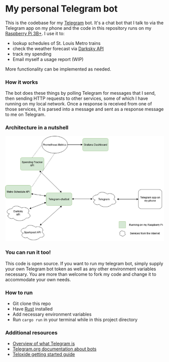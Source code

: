 # My personal Telegram bot
This is the codebase for my [Telegram](https://telegram.org/) bot. It's a chat bot that I talk to via the Telegram app on my phone and the code in this repository runs on my [Raspberry Pi 3B+](https://www.raspberrypi.org/products/raspberry-pi-3-model-b-plus/).
I use it to:
* lookup schedules of St. Louis Metro trains
* check the weather forecast via [Darksky API](https://darksky.net/poweredby/)
* track my spending
* Email myself a usage report (WIP)

More functionality can be implemented as needed.

### How it works
The bot does these things by polling Telegram for messages that I send, then sending HTTP requests to other services, some of which I have running on my local network.
Once a response is received from one of those services, it is parsed into a message and sent as a response message to me on Telegram.

### Architecture in a nutshell
![chatbot diagram](media/diagram.png?raw)

### You can run it too!
This code is open source. If you want to run my telegram bot, simply supply your own Telegram bot token as well as any other environment variables necessary.
You are more than welcome to fork my code and change it to accommodate your own needs.

### How to run
* Git clone this repo
* Have [Rust](https://www.rust-lang.org/) installed
* Add necessary environment variables
* Run `cargo run` in your terminal while in this project directory

### Additional resources
* [Overview of what Telegram is](https://telegram.org/faq)
* [Telegram.org documentation about bots](https://core.telegram.org/bots)
* [Teloxide getting started guide](https://github.com/teloxide/teloxide#getting-started)